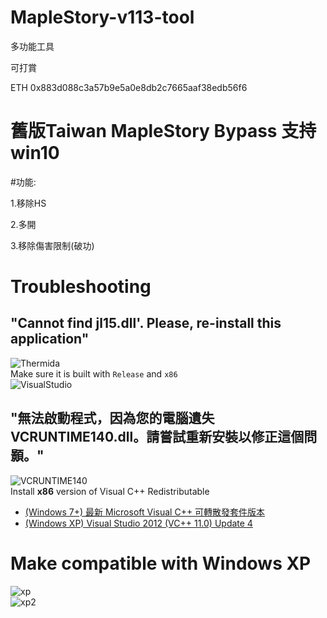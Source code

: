 # MapleStory-v113-tool
多功能工具

可打賞

ETH 0x883d088c3a57b9e5a0e8db2c7665aaf38edb56f6

# 舊版Taiwan MapleStory Bypass 支持win10

#功能:

1.移除HS

2.多開

3.移除傷害限制(破功)

# Troubleshooting
## "Cannot find jl15.dll'. Please, re-install this application"  
![Thermida](https://github.com/user-attachments/assets/afc2d980-c79c-4366-ac20-178e4be41bf9)  
Make sure it is built with `Release` and `x86`  
![VisualStudio](https://github.com/user-attachments/assets/a0997bd9-c945-4b61-b282-03b4dd5ef430)  

## "無法啟動程式，因為您的電腦遺失 VCRUNTIME140.dll。請嘗試重新安裝以修正這個問顥。"
![VCRUNTIME140](https://github.com/user-attachments/assets/4a0171df-bcd4-4cef-b4db-f7cc5557c9a8)  
Install **x86** version of Visual C++ Redistributable  
* [(Windows 7+) 最新 Microsoft Visual C++ 可轉散發套件版本](https://aka.ms/vs/17/release/vc_redist.x86.exe)  
* [(Windows XP) Visual Studio 2012 (VC++ 11.0) Update 4](https://download.microsoft.com/download/1/6/B/16B06F60-3B20-4FF2-B699-5E9B7962F9AE/VSU_4/vcredist_x86.exe)

# Make compatible with Windows XP
![xp](https://github.com/user-attachments/assets/a55e8c69-6da6-4adc-ac4a-54c84edd4871)  
![xp2](https://github.com/user-attachments/assets/c33dbc59-f846-418e-b36c-cec2154a4051)  


